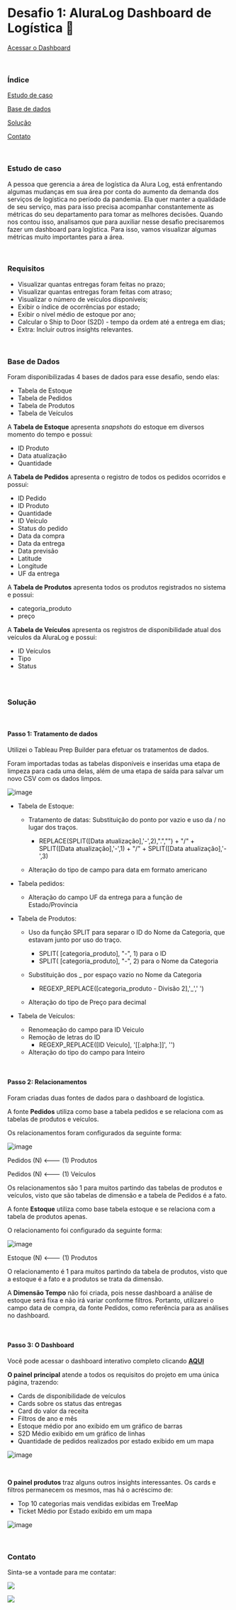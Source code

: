 # Desafio 1: AluraLog Dashboard de Logística 🚚


[Acessar o Dashboard](https://public.tableau.com/views/Dashboard_AluraLog/PainelPrincipal?:language=pt-BR&publish=yes&:display_count=n&:origin=viz_share_link)


<br>

### Índice

[Estudo de caso](#businesscase)

[Base de dados](#database)

[Solução](#solution)

[Contato](#contact)


<br>
<a name="businesscase"/>

### Estudo de caso

A pessoa que gerencia a área de logística da Alura Log, está enfrentando algumas mudanças em sua área por conta do aumento da demanda dos serviços de logística no período da pandemia. Ela quer manter a qualidade de seu serviço, mas para isso precisa acompanhar constantemente as métricas do seu departamento para tomar as melhores decisões. Quando nos contou isso, analisamos que para auxiliar nesse desafio precisaremos fazer um dashboard para logística. Para isso, vamos visualizar algumas métricas muito importantes para a área.


<br>

### Requisitos

<ul>
  <li>Visualizar quantas entregas foram feitas no prazo;</li>
  <li>Visualizar quantas entregas foram feitas com atraso;</li>
  <li>Visualizar o número de veículos disponíveis;</li>
  <li>Exibir o índice de ocorrências por estado;</li>
  <li>Exibir o nível médio de estoque por ano;</li>
  <li>Calcular o Ship to Door (S2D) - tempo da ordem até a entrega em dias;</li>
  <li>Extra: Incluir outros insights relevantes.</li>
</ul>


<br>
<a name="database"/>

### Base de Dados

Foram disponibilizadas 4 bases de dados para esse desafio, sendo elas:

<ul>
    <li>Tabela de Estoque</li>
    <li>Tabela de Pedidos</li>
    <li>Tabela de Produtos</li>
    <li>Tabela de Veículos</li>
</ul>




A <b>Tabela de Estoque</b> apresenta <i>snapshots</i> do estoque em diversos momento do tempo e possui:

<ul>
    <li>ID Produto</li>
    <li>Data atualização</li>
    <li>Quantidade</li>
</ul>




A <b>Tabela de Pedidos</b> apresenta o registro de todos os pedidos ocorridos e possui:

<ul>
    <li>ID Pedido</li>
    <li>ID Produto</li>
    <li>Quantidade</li>
    <li>ID Veículo</li>
    <li>Status do pedido</li>
    <li>Data da compra</li>
    <li>Data da entrega</li>
    <li>Data previsão</li>
    <li>Latitude</li>
    <li>Longitude</li>
    <li>UF da entrega</li>
</ul>





A <b>Tabela de Produtos</b> apresenta todos os produtos registrados no sistema e possui:

<ul>
    <li>categoria_produto</li>
    <li>preço</li>
</ul>




A <b>Tabela de Veículos</b> apresenta os registros de disponibilidade atual dos veículos da AluraLog e possui:

<ul>
    <li>ID Veículos</li>
    <li>Tipo</li>
    <li>Status</li>
</ul>

### 

<a name="solution"/>

<br>

### Solução

<br>

#### Passo 1: Tratamento de dados

Utilizei o Tableau Prep Builder para efetuar os tratamentos de dados.

Foram importadas todas as tabelas disponíveis e inseridas uma etapa de limpeza para cada uma delas, além de uma etapa de saída para salvar um novo CSV com os dados limpos.


![image](https://user-images.githubusercontent.com/11970888/132564245-51e94ce2-b693-4c24-a7d6-d90006a35ad4.png)



* Tabela de Estoque:

  * Tratamento de datas: Substituição do ponto por vazio e uso da / no lugar dos traços.

    * REPLACE(SPLIT([Data atualização],'-',2),".","") + "/" + SPLIT([Data atualização],'-',1) + "/" + SPLIT([Data atualização],'-',3)

  * Alteração do tipo de campo para data em formato americano

    

* Tabela pedidos:

  * Alteração do campo UF da entrega para a função de Estado/Província



* Tabela de Produtos:
  * Uso da função SPLIT para separar o ID do Nome da Categoria, que estavam junto por uso do traço.

    * SPLIT( [categoria_produto], "-", 1) para o ID
    * SPLIT( [categoria_produto], "-", 2) para o Nome da Categoria 

  * Substituição dos _ por espaço vazio no Nome da Categoria

    * REGEXP_REPLACE([categoria_produto - Divisão 2],'_',' ')

  * Alteração do tipo de Preço para decimal

    

* Tabela de Veículos:

  * Renomeação do campo para ID Veiculo
  * Remoção de letras do ID
    * REGEXP_REPLACE([ID Veiculo], '[[:alpha:]]', '')
  * Alteração do tipo do campo para Inteiro


<br>

#### Passo 2: Relacionamentos



Foram criadas duas fontes de dados para o dashboard de logística.

A fonte <b>Pedidos</b> utiliza como base a tabela pedidos e se relaciona com as tabelas de produtos e veículos.

Os relacionamentos foram configurados da seguinte forma: 

![image](https://user-images.githubusercontent.com/11970888/132564311-7ae2c1f0-928d-4636-a22f-ee2bf0a3cefa.png)


Pedidos (N) <--- (1) Produtos

Pedidos (N) <--- (1) Veículos

Os relacionamentos são 1 para muitos partindo das tabelas de produtos e veículos, visto que são tabelas de dimensão e a tabela de Pedidos é a fato.



A fonte <b>Estoque</b> utiliza como base tabela estoque e se relaciona com a tabela de produtos apenas.

O relacionamento foi configurado da seguinte forma:

![image](https://user-images.githubusercontent.com/11970888/132564341-9b44b2ba-0d92-4926-91ee-08dca2984042.png)


Estoque (N) <--- (1) Produtos

O relacionamento é 1 para muitos partindo da tabela de produtos, visto que a estoque é a fato e a produtos se trata da dimensão.



A <b>Dimensão Tempo</b> não foi criada, pois nesse dashboard a análise de estoque será fixa e não irá variar conforme filtros. Portanto, utilizarei o campo data de compra, da fonte Pedidos, como referência para as análises no dashboard.


<br>

#### Passo 3: O Dashboard

Você pode acessar o dashboard interativo completo clicando <b> [AQUI](https://public.tableau.com/views/Dashboard_AluraLog/PainelPrincipal?:language=pt-BR&publish=yes&:display_count=n&:origin=viz_share_link)</b>



<b>O painel principal</b> atende a todos os requisitos do projeto em uma única página, trazendo:

<ul>
    <li>Cards de disponibilidade de veículos</li>
    <li>Cards sobre os status das entregas</li>
    <li>Card do valor da receita</li>
    <li>Filtros de ano e mês</li>
    <li>Estoque médio por ano exibido em um gráfico de barras</li>
    <li>S2D Médio exibido em um gráfico de linhas</li>
    <li>Quantidade de pedidos realizados por estado exibido em um mapa</li>
</ul>


![image](https://user-images.githubusercontent.com/11970888/132564396-4975580b-1fca-4ce3-8e7b-a5f8862838de.png)


<br>

<b>O painel produtos</b> traz alguns outros insights interessantes. Os cards e filtros permanecem os mesmos, mas há o acréscimo de:

<ul>
    <li>Top 10 categorias mais vendidas exibidas em TreeMap</li>
    <li>Ticket Médio por Estado exibido em um mapa</li>
</ul>



![image](https://user-images.githubusercontent.com/11970888/132564446-e0f70654-3a15-4a9a-908c-9b9571fd18d4.png)


<br>

<a name="contact"/>

### Contato

Sinta-se a vontade para me contatar:

[<img src="https://img.shields.io/badge/linkedin-%230077B5.svg?&style=for-the-badge&logo=linkedin&logoColor=white" />](https://www.linkedin.com/in/alysterfernandes/)

[<img src="https://img.shields.io/badge/medium-%2312100E.svg?&style=for-the-badge&logo=medium&logoColor=white" />](https://medium.com/@alyster)
